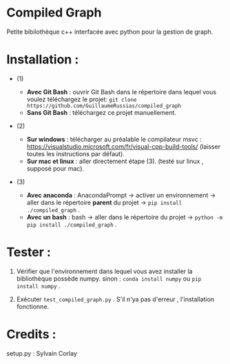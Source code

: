 # Compiled Graph
Petite bibilothèque c++ interfacée avec python pour la gestion de graph.

# Installation :
- (1) 
    - **Avec Git Bash**  : ouvrir Git Bash dans le répertoire dans lequel vous voulez téléchargez le projet: `git clone https://github.com/GuillaumeRussias/compiled_graph`
    - **Sans Git Bash** : téléchargez ce projet manuellement.
 
- (2) 
    - **Sur windows** : télécharger au préalable le compilateur msvc : https://visualstudio.microsoft.com/fr/visual-cpp-build-tools/ (laisser toutes les instructions par défaut).
    - **Sur mac et linux** : aller directement étape (3). (testé sur linux , supposé pour mac).

- (3) 
    - **Avec anaconda** : AnacondaPrompt -> activer un environnement -> aller dans le répertoire **parent** du projet -> `pip install ./compiled_graph`  .
    - **Avec un bash**  : bash -> aller dans le répertoire du projet -> `python -m pip install ./compiled_graph` .

# Tester :
1. Vérifier que l'environnement dans lequel vous avez installer la bibliothèque possède numpy. sinon : `conda install numpy` ou `pip install numpy` .

2. Exécuter `test_compiled_graph.py` . S'il n'ya pas d'erreur , l'installation fonctionne.


# Credits :
setup.py : Sylvain Corlay
